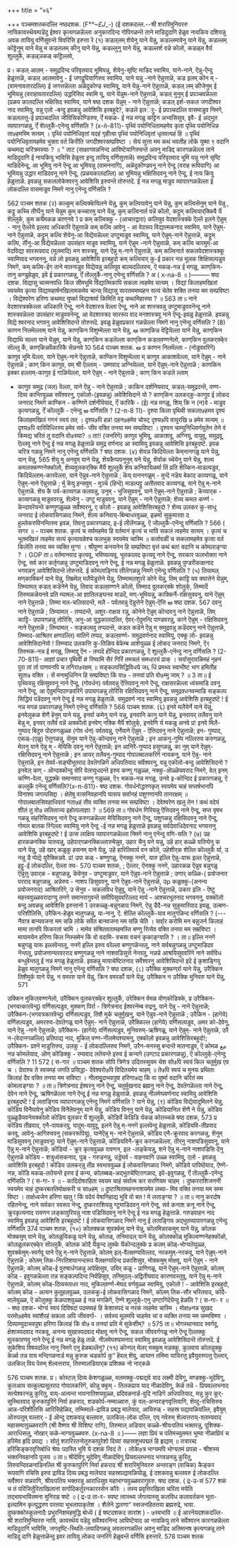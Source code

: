 +++
title = "०६"

+++
पञ्चमशतकदल्लि नष्ठदशक. 
(F°*°~£J*_-) 
(ई दशकदल्ल.--श्री शरारिमुनिवररु नायिकावस्थॆयम्पडॆदु ईश्वर कृत्यगळन्नॆल्ला अनुकारदिन्द गोपिगळन्तॆ ताने माडिदुदागि हेळुव नायकिय दशियन्नु अवळ तायियु वर्णिसुवन्तॆ विवरिसि इरुत्ता रॆ 
(१) कडल्‌लम् शॆयेनु 
याने यॆन्नु, कडल्लमावेनु याने यॆन्नु, कडल्लम् कॊट्टेनुम् याने यॆन्नु म कडललम् कीनु याने यॆन्नु, कडल्लुनु याने यॆन्नु, कडल्लर्श वन्ने कॊलो, कडल्र्ल वैर्य शूल्लुर्के, कडल्र्ञकळ् कट्टिल्लवे, 

प्र। कडल् आलम् - समुद्रदिन्द परिवृतवाद भूमियन्नु, शॆयेनु-सृष्टि माडिद स्वामिय, याने-नाने, ऎन्नु-ऎन्दु हेळुत्ताळॆ, कडल् आलमावेनु - ई जगद्रूपियागिरुव स्वामिय, याने यन्नु -नाने ऎन्नुत्ताळॆ, कड इलम् कॊन म् - (वामनावतारदल्लि) ई जगत्तन्नॆल्ला अळॆदुकॊण्ड स्वामियू, याने यॆन्नु-नाने ऎन्नुत्ताळॆ, कडल् लम् कीजेनुम् ई भूमियन्नु (वराहावतारदल्लि) उद्धरिसिद स्वामि यू, याने यॆन्नुम-नाने ऎन्नुत्ताळॆ, कडल् मुनुम् 
ई प्रपञ्चवन्नॆल्ला (प्रळय कालदल्लि भक्षिसिद स्वामिय, याने 
षष्ठ दशक 
यॆन्नुम् - नाने ऎन्नुत्ताळॆ; कडल् इर्श-सकल जगदीश्वर नाद स्वामियु, वन्नु एलो -बन्दु इवळन्नु आवेशिसि इरबहुदे?, कडलॆ इलर्‌ु- ई प्रपञ्चदल्लि वासमाडुव निमगॆ, कडललत्तु-ई प्रपञ्चदल्लि जीविसिकॊण्डिरुव, र्ऎ मकळ- ई नन्न मगळु कट्टिन अभ्यसिसुव, इवै- ई अद्भुत व्यापारगळन्नु, र्ऎ शॆल्लुर्के-एनॆन्दु वर्णिसलि ? 
(x-ñ-811)- 
पृथ्विं पयोनिधितामहमेव कृता पृथ्वि पयोनिधिन्न ता७हमस्मि सत्यम् । पृथ्विं पयोनिधिवृतां यदहं गृहीत्वा पृथ्विं पयोनिधिवृतां धृतवत्यहं हि ॥ पृथ्विं पयोनिधिवृतामहमेव भुक्ता वर्त किरीति जगदीश्वरसम्प्रविष्टा । सेयं सुत्ता मम कथं भवतीह लोके युष्मा 
९ वदानि कथमद्य चरित्रमस्याः ? ॥ 
" 
ताट (साक्षागवन्ननिन्द आविष्टॆयागिरुवन्तॆ अवनु माडिद्द कारगळन्नॆल्ला ताने माडिदुदागि ई नायकियु भाविसि हेळुत्ता इन्दु तायियु वर्णिसुत्ताळॆ) समुद्रदिन्द परिवृतवाद भूमि यन्नु नाने सृष्टि माडिदॆनॆन्दू, आ भूमियु नाने ऎन्दू आ भूमियन्नु (वामननागि), अळॆदुकॊण्डवनू नाने ऎन्दू (वराह रूपियागि) आ भूमियन्नु उद्धार माडिदवनू नाने ऎन्दू, (प्रळयकालदल्लि) आ भूमियन्नु भक्षिसिदवनू नाने ऎन्दू, ई नाय कियु हेळुत्ताळॆ. इवळन्नु सकललोकेश्वरनु आवेशिसि इरुवन्तॆ तोरुत्तदॆ. ई नन्न मगळु माडुव व्यापारगळन्नॆल्ला ई लोकदल्लि वासमाडुव निमगॆ नानु एनॆन्दु वर्णिसलि ? 

562 
पञ्चम शतक 
(२) कल्कुम् कल्विक्कॆयिलने यॆन्नु, 
कुम् कल्वियावेनु 
याने यॆन्नु, 
कुम् कल्विसॆनुम् 
याने यॆन्नु , 
कट्टु कच्चि तीर्प्पॆनु 
याने यॆन्नुम 
कुम् कच्चारमु 
याने यॆन्नु, 
कुम् कल्विनार्त वन्नॆ कॊलो, कट्टुम् कल्वियार्‌क्किवै र्यॆ शॆल्लुर्क, कुम कर्यॆमकळ काण्‌नवे 
1 
प्र कम् कल्विक्कु - (आचारद्वारा) कलियुव वेदशास्त्रक्कॆ ऎल्लॆ इलने ऎन्नुम् - नानु ऎल्लॆये इल्लद अधिकारि ऎन्नुत्ताळॆ कम् कल्वि आवेनु - आ वेदरूप विद्यात्मकनाद स्वामिय, याने ऎन्नुम्-नाने ऎन्नुत्ताळॆ, कट्टुम् कल्वि शॆयेनु-आ विद्यॆयन्नॆल्ला उण्टुमाडुव स्वामियू, याने ऎन्नुम्-नाने ऎन्नुत्ताळॆ, कट्टुम् कल्पि, र्तीनु-आ विद्यॆयन्नॆल्ला उपसंहार माडुव स्वामियू, याने ऎन्नुम -नाने ऎन्नुत्ताळॆ, कम् कल्वि चारमुम्-आ वेदविद्या साररूपवाद (मूलमादि) मन शास्त्रवू, याने ऎन्नु म्-नाने ऎन्नुत्ताळॆ, कम् कल्विनार्त सकलवेदशास्त्रक्कू स्वामियाद भगवननु, वन्ने लो इवळन्नु आवेशिसि इरबहुदो कम् कल्वियार् कु-ई प्रकार नन्न मूलक शिक्षिसल्पडुव निमगॆ, कम् कल्वि-ईग ताने मातनाडुव विद्यॆयन्नु कलियुव बाल्यदल्लिरुव, ऎ मकळ्-नन्न ई मगळु, काण्‌किन-तानु कण्डुहेळुव, इवॆ ई प्रकारगळन्नु, र्ऎ तॊल्लुर्के-नानु एनॆन्दु 
वर्णिसलि ? 
अ 
( x-na-8 ॥ )——— 
षष्ठ दशक. 
विद्यासु चात्मनवधिः किल सीमभूमि र्विद्यात्मिकापि सकला त्वहमेव सत्यम् । विद्यां किलाहमखिलां स्वयमेव कृत्या विद्यामहार्षनखिलामकमेव चान्स् विद्यासु सारतममष्यहन सत्यं चेतेव शक्ति तनया मम सम्प्रविष्टा । विद्यॆश्वरेण हरिणा कथमद युर्ष्का विद्याश्रर्या किमिति वट्ट कथामिहास्या ? ॥ 
563 
ता॥ नाने वेदशास्त्रक्कॆल्ला अधिकारि ऎन्दू, नाने वेदशास्त्र वॆल्ला ऎन्दू, नाने आ शास्त्रवन्नु उण्टुमाडुववनॆन्दू नाने शास्त्रवन्नॆल्ला उपसंहार माडुववनॆन्दू, आ वेदशास्त्रद साररूप वाद मनशास्त्रवू नाने ऎन्दू-इवळु हेळुत्ताळॆ. इवळन्नु विद्यॆ श्वरनाद भगवनु आवेशिसिदन्तॆ तोरुत्तदॆ. इवळु हेळुवप्रकार गळन्नॆल्ला निमगॆ नानु एनॆन्दु वर्णिसलि ? 
(8) काणन निलमॆल्लाम् याने यॆन्नु, 
काण्‌किन विशुम्मॆल्ला याने यॆन्नु, 
ఆ 
काण्‌किन्न वॆट्टियॆल्ला 
याने यॆन्नु, 
काण्‌किन विद्याथि सल्ला 
याने यॆन्नुम्, 
याने यॆन्नु, 
काण्‌किन कडलॆल्ला 
काण्‌किन कडल्‌वण्णनेलो, 
काण्‌किन वुलकर्‌क्कॆ्र सॊल्लु र्के, काण्‌किन्नर्वॆकारिकै सॆ‌न्ननवे 
10 
564 
पञ्चम शतक. 
అ 
प्र काणन निलमॆल्ला - (नोडुववरिगॆ) काणुव भूमि यॆल्ला, याने ऎन्नुम्-नाने ऎन्नुत्ताळॆ, काण्किन विशुम्मॆल्ला म् काणुव आकाशवॆल्ला, याने ऎन्नुम् - नाने ऎन्नुत्ताळॆ ; काण् किन काणुव, वम् श्री ऎल्लाम् - उष्णवाद अग्नियॆल्ला, याने ऎन्नुम्-नाने ऎन्नुत्ताळॆ ; काणकिन इक्का हल्लाम्-काणुव ई गाळियॆल्ला, याने ऎन्नुम् - नाने ऎन्नुत्ताळॆ ; काण् किन कडलॆ ल्लाम् 
- काणुव समुद्र (जल) वॆल्ला, याने ऎन्नु - नाने ऎन्नुत्ताळॆ ; काकिन दर्शनियवाद, कडल्-समुद्रदन्तॆ, वण्ण- दिव्य कान्तियुळ्ळ सर्वॆश्वरनु, एकॊलो-(इवळन्नु) अवेशिसिदानॆ यो ? काण्‌किन उलकर्‌कु-काणुव ई लोकद जनराद निमगॆ काण्किन - कण्णिगॆ दर्शनीयॆयाद, र्ऎ कारिकै - (ई) नन्न मगळु, शिय् कि न (न)वे - माडुव कृत्यगळन्नु, र्ऎ कॊल्लुर्के - एनॆन्दु 
అ 
वर्णिसलि ? 
(2-π-8 11)- 
दृश्या किला पृथिवी सकला७हमव 
दृश्यं किलाहमखिलं गगनं स्वयं तत् । दृश्य७पि हन्न! दहन७हमेव चोस्ट् दृश्य७पि वायुरखि ७ हमेव सत्यम् ॥ दृश्य७पि वारिविधिरस्य हमेव सर्व- 
जीव वक्ति तनया मम सम्प्रविष्टा । दृश्यन चाम्युनिधिवर्णयुतेन तेने 
वं किमद्य चरितं तु वदानि वो७स्या? ॥ 
ता!! (जनरिगॆ) काणुव भूमियू, आकाशवू, अग्नियू, वायुवू, समुद्रवू, ऎल्लवू नाने ऎन्दु ई नन्न मगळु हेळुत्ताळॆ समुद्र वर्णनाद आ स्वामियु इवळन्नु आवेशिसि इरबहुदष्टॆ. इवळ चरित्र गळन्नु निमगॆ नानु एनॆन्दु वर्णिसलि ? 
षष्ठ दशक. 
(४) शॆयन्न किदियॆल्ला 
कॆम्‌नानगळु 
याने यॆन्नु, यान् यॆन्नु, 
565 
शॆयु मु अनवुम् याने यॆन्नु, शॆयकैप्पयनुनुम् यने यॆन्नु, शॆर्वाक च्चॆयेनु याने यॆन्नु, शल्य कमलक्कण्णनेक्कोलो, शॆय्यवुलकर्‌क्कि 
मैर्यॆ शूल्लुर्के शॆय कनिवायिळर्मा तिं 
प्रति शॆय्किन-माडल्पडुव, किदियॆल्लाम्-कारवॆल्ला, याने ऎन्नुव-नाने ऎन्नुत्ताळॆ ; कॆय् वाननगळुम् - मुन्दॆ नडॆय बेकाद काव्यगळू, याने ऎन्नुम्-नाने ऎन्नुत्ताळॆ ; र्मु कॆयु इन्सवुम् - मुञ्चॆ (हिन्दॆ) माडल्पट्टु अतीतवाद काव्यगळू, याने ऎन्नु म्-नाने ऎन्नुत्ताळॆ. शॆय कै पर्य-काव्यगळ फलवन्नु, उनुम् - भुजिसुववनू, याने ऎन्नुम्-नाने ऎन्नुत्ताळॆ ; कॆय्यार्‌क - काव्यगळन्नु माडुववरन्नु, शॆल्वेनु - उण्टु माडुववनू, याने ऎन्नुम् - नाने ऎन्नुत्ताळॆ; शॆय्य कमल कर्ण्ण - कॆन्दावरॆयन्तॆ कण्णुगळुळ्ळ सर्वेश्वरनु, ए कॊलो - इवळन्नु आवेशिसिरबहुदो ? शॆय्य उलकर कु-साधु जनराद ई लोकवासिगळाद निमगॆ, शॆल्य कनिवाय्-बिम्बाधरवुळ्ळ, इळर्मा सुकुमारवा द हुल्लेकरुविनन्तिरुव इवळ, तिवत्तु प्रकारगळाद, इ-ई लीलॆगळन्नु, ऎ जॊल्लुर्के-एनॆन्दु वर्णिसलि ? 
566 
( सगर ॥ - 
पञ्चम शतक. 
कृत्यं च सर्वमहमेव हि वर्तमानं कृत्यं च भावि सकलं त्वहमेव सत्यम् । कृत्यं च भूतमखिलं त्वहमेव सत्यं कृत्यावळेश्च फलभुक् स्वयमेव चास्मि ॥ कर्तावळीं च सकलामहमेव कृत्वा वर्त किलेति तनया मम व्यक्ति मुग्गा । श्रीपुण्ण कनयनेन हि सम्प्रविष्टा वृत्तं कथं बत! वदानि च कोमलाङ्ग्या ? । 
GOP 
ता॥ वर्तमानवाद कृत्यवू, भविष्यत्यवू, भूतकालद कृत्यवू नाने ऎन्दू, सरकार फलभोक्ता नाने ऎन्दू, सर्व कार कर्तृगळन्नु उण्टुमाडिदवनू नाने ऎन्दू, ई नन्न मगळु हेळुत्ताळॆ. इवळन्नु पुण्डरीकाक्षनाद भगवन्ननु आवेशिसिदन्तॆ तोरुत्तदॆ. ई कोमलाङ्गिय लीलॆगळन्नु निमगॆ एनॆन्दु वर्णिसलि ? (५) तियामल् मण्‌काक्किर्न याने यॆन्नु, तिम्रमॆल् मलैयॆडुत्तेने यॆन्नु, तिम्मामलशुररॆ कॊने यॆन्नु, तिम् काट्टि यव क्यात्तेने यॆन्नुम्, तिम्यामल् कडल्‌ कडॆनेने यॆन्नु, तिवाद कडल्‌वण्णने कॊलो, तिम्माद वुलकर्‌क्कॆ शोलुर्क्, तिम्मार्दॆ तिरुमकळॆयनवे 
प्रति म्यामल्-आ ज्ञातिलङ्घनव माडदॆ, मण्-भूमियन्नु, काक्किर्ने-रक्षिसुववनु, याने ऎन्नुम् नाने ऎन्नुत्ताळॆ ; तिम्मा मल-चलिसदन्तॆ, मलै - पर्वतवन्नु ऎडुत्तेने ऎन्नुम्-ऎत्ति 
అ 
षष्ठ दशक. 
567 
दवनु नाने ऎन्नुत्ताळॆ ; तिम्यामल् - तप्पदन्तॆ, अशुर-राक्षस रन्नु, कॊनेने ऎन्नुम् कॊन्दवनु नाने ऎन्नुत्ताळॆ, तिम् काट्टि- उपायगळन्नु तोरिसि, अनु-आ युद्धकालदल्लि, ऐवर्-ऐदुमन्दि पाण्डवरन्नु, काने ऎन्नुम् - रक्षिसिदवनु नाने ऎन्नुत्ताळॆ ; तिम्यामल् - सङ्कल्पवु तप्पदन्तॆ, कडल कडॆने ऎन्नु म् समुद्रवन्नु कडॆदवनु नाने ऎन्नुत्ताळॆ, तिम्माद-आश्रितर क्षणदल्लि) मातिगॆ तप्पद, कडल्‌वर्ण्ण- समुद्रवर्णनाद स्वामियु, एक्कू लो- इवळन्नु आवेशिसिदानॆयो ! तिम्म्याद उलकत्ति कु-तिळिय बेकॆम्ब आशॆयुळ्ळ ई लोकद जनराद निमगॆ, ऎ९ तिरुमक-नन्न ई मगळु, तिम्माद्दु ऎन - तप्पदॆ हॊन्दिद प्रकारगळन्नु, ऎ शूल्लुर्के-एनॆन्दु नानु वर्णिसलि ? 
(2-70-811)- 
आज्ञां प्रचार पृथिवीं # रिष्यामि सैरं गिरिं तमचलं समधारयं प्राक्‌ । सर्वासुरावळिमहं नृहनं पुरा तां र्ता पाणवनपि च तगिरा७रक्षम् ॥ 
सङ्कल्पसिद्धिविधये ज६ धिं प्रमथ्य स्वाभीष्ट भाग हमितीह सुता७ वक्ति । सें मनामुधिनिन हि सम्प्रविष्टा 
किं वा७ - तनयां प्रति वो७म्मु जाम् ? ॥ 
3 
ता॥ ई पृथ्वियन्नु रक्षिसुववनू नाने ऎन्दू, (गोवर्धन) पर्वतवन्नु ऎत्तिदवनू नाने ऎन्दू, राक्षसरन्नॆल्ला ध्वंसमाडि दवनू नाने ऎन्दू, आ ऐदुमन्दिपाण्डवरिगॆ उपायगळन्नु तोरिसि रक्षिसिदवनू नाने ऎन्दू, समुद्रवधनवम्माडि सङ्कल्प सिद्धियं पडॆदवनू नाने ऎन्दू ई नन्न मगळु हेळुत्ताळॆ. समुद्रवर्ण नाद स्वामियु इवळन्नु आवेशिसि इरबहुदष्टॆ ! ई नन्न मगळ प्रकारगळन्नु निमगॆ एनॆन्दु वर्णिसलि ? 
568 
पञ्चम शतक. 
(६) इनवे मलैयेर्ने याने यॆन्नु, 
इनवेलुकळ शॆणै हॆनुम् याने यन्नु, इनर्वा कमेनु याने यन्नु, इनवानि कानु याने यॆन्नु, इनवायर् तलैवनु याने बॆन्नु म, इनवर् तलैर्व वन्नॆ अक्कॊलो 
इनवेण् न‌क्कि मैर्यॆ शोलुर्क्, इनवेणि र्य मकळु अनवे 
प्र! इनवे मिलै-गुम्पाद बिदुरु पॊदरुगळुळ्ळ (गोव र्धन) पर्वतवन्नु, एर्नेयाने ऎन्नुम् - ऎत्तिदवनु नाने ऎन्नुत्ताळॆ; इन- गुम्पाद, एकळ्-(एळु) ऎत्तुगळन्नु, 
सॆनुम 
याने ऎन्नु-कॊन्दवनू नाने ऎन्नुत्ताळॆ ; इन आकनु-गुम्पि नल्लिरुव करुगळन्नु, मेलनु याने ऎन्नु म् - मेयिसि दवनू नाने ऎन्नुत्ताळॆ; इन आनिरै-गुम्पाद हसुगळन्नु, का नुम् याने ऎन्नुम्-रक्षिसिदवनू नाने ऎन्नुत्ताळॆ ; इन आयर् तलैवनु-गुम्पाद गोपालबालकरिगॆ नायकनू, याने ऎन्नु- नाने ऎन्नुत्ताळॆ, इन तेव‌र्व-सङ्घीभूतराद देवतॆगळिगॆ अधिपतियाद सर्वॆश्वरनु, वन्नु एकॊलो-बन्दु आवेशिसिदनो ? इनवेल् कण् - ऒन्दक्कॊन्दु सेरि वेलायुधदन्तॆ इरुव कण्णु गळुळ्ळ, नक्कु-ऒळ्ळॆयवराद निमगॆ, वेल् इनम् कण्णि-वेला, युद्धक्कॆ समानवाद कण्णु गळुळ्ळ, ऎ९ मकळ-नन्न मगळु, उनवे इ-कॊन्दिद ई प्रकारगळन्नु, ऎ कल्लुर्कॆ एनॆन्दु वर्णिसलि?(x-π-811)- 
षष्ठ दशक. 
गोवर्धनोद्धरणकृत्‌ स्वयमेव चाहं सप्तर्षभानपि विनाश्य जगत्पसिद्दा । क्षेतेषु वत्सनिवहानपि घासय सर्वानहं पशुगणानपि तानरक्षम् ॥ गोपालबालसिवहाधिपतां गता७हं तीव व्यक्ति तनया मम सम्प्रविष्टा । देवेश्वरेण खलु तेन ! कथं वदेयं 
शीलं तु वो७ ललिताज्य इहोत्पलाज्ञाः ? ॥ 
569 
ता॥ गोवर्धन गिरियन्नु ऎत्तिदवनु नाने ऎन्दू, सप्त वृषभ गळन्नू संहरिसिदवनु नाने ऎन्दू करुगळन्नॆल्ला मेयिसिदवनु नाने ऎन्दू, पशुगळन्नु रक्षिसिदवनु नाने ऎन्दू, गोमल बालक रिगॆल्ला स्वामियु नाने ऎन्दू -ई नन्न मगळु हेळुत्ताळॆ इवळन्नु सर्वदेवाधिदेवनाद भगवत्तनु आवेशिसि इरबहुदष्टॆ ! ई उत्स लाक्षिय व्यापारगळन्नॆल्ला निमगॆ नानु एनॆन्दु वणि-सलि ? 
(७) उह हारकळनक्कि यारुवन्नु, 
उहॆपार्‌गळनक्किल्लारुमॆन्नुव, 
उहार चैनु यने यन्नु, उहॆ हार् कळ्ळॆ यतिप्पेनु 
क 
याने यॆन्नु, 
उहॆ खार्‌ कळुकु हसनम् याने यॆन्नु, उहॆ हारिलिवार्य वन कॊलॆ, उहॆशीर्‌क शेल्लि कॊल्लुर्के र्या, उ नन्नु डै प्पेद्यॆ युरैक्किन्नवे. 
प्र! उपा‌ कळ् - बण्णुगळु, ऎनक्कु ननगॆ, यारु इल्लि ऎन्नु-यारू इल्ल ऎन्नुत्ताळॆ, इट्टु-ई लोकदल्लि, ऎल्ला 
रुव- 
570 
पञ्चम शतक, 
; 
ऎल्लर, ऎनक्कु ननगॆ, उहारकळ ऎन्नुव बन्नुगळु ऎन्नुत्तु उवार्‌क - बन्नुगळन्नु, कॆवॆनुव - उण्टुमाडुवर, 
याने ऎन्नुव-नानॆ ऎन्नुत्ताळॆ ; उणार् कळ्ळि-( प्रयोजनार परराद बन्नुगळन्नु, अन्नेरुव - नाशप डिसुववनू, याने ऎन्नुव-नानॆ ऎन्नुत्ताळॆ, उp कळुक्कु-(अनन्य प्रयोजनराद) आश्रितरिगॆ, उ सॆनुव - सकलविध ऎन्नुवू, यानॆ ऎन्नु -नाने ऎन्नुत्ताळॆ, उकार इलि - ऎष्टु महत्त्ववुळ्ळवरादाग्यू तनगॆ समानरागुवन्तॆ समीपिसुववरिल्लद मार्य – आश्चरभूतनाद भगवननु, वक्कॊलो बन्दु अवळन्नु आवेशिसि इरुत्तानो 1 उरकळ्ळु-बन्नुगळाद निमगॆ, ऎन्नु डैदै-नन्न सुकुमारियाद इवळु, उल्बण-परिशीलिसि, उरैकिन-हेळुव मातुगळन्नु, या-नानु, ऎ. शॆल्लि कॊल्लुर्के-याव मातुगळिन्द वर्णिसलि ? 
(--- 
नैवात्र बान्यवजना मम सन्नि लोके सर्वॆत बानवजना मम सन्नि चेति । सर्वा्र करोमि मन बन्नुजर्न किलाहं मामा तानपि फिकरतां चामि । मामेव संश्रितवतामहमस्ति बण्णु रित्येव वक्ति तनया मम सम्रविष्टा । मायामयेन हरिणा किल निस्समेन किं वो वदामि- वचसा वचनं कृकाङ्ग्याति ? । 
ता॥ इल्लि ननगॆ बन्नुगळु यारू इल्लवॆन्तलू, ननगॆ इल्लि इरुव वरॆल्ला बण्णुगळॆन्तलू, नाने सर्वबन्नुगळन्नू उण्टुमाडिदव नॆन्तलू, प्रयोजनान्यरवरराद बण्णुगळन्नु नाने नाशवडिसुत्तॆ नॆन्तलू, नन्नन्ने आश्रयिसुववरिगॆ नाने सर्वविध बन्धुवॆन्तलू ई नन्न मगळु हेळुत्ताळॆ. इवळन्नु मायाचेष्टितनाद सर्वॆश्वरनु आवेशिसिदन्तॆ इदॆ 
ई कृशाङ्गियु हेळुव मातुगळन्नु निमगॆ नानु 
एनॆन्दु वर्णिसलि ? 
षष्ठ दशक, 
(८) उरैक्कि मुक्कण्‌र्रा याने यॆन्नु, 
उरैक्किन तिशैमुर्क याने यॆन्नु, 
न वमररु याने यॆन्नु, 
क्रिन वमर‌र्को याने यॆन्नु, 
उरैक्किन 
न 
उरैक्कि मुनिवरु 
याने यॆन्नु, 
571 

उक्किन मुकिल्‌वण्णनेलो, 
उरैक्किन वुलकर्‌क्कॆ्र शूल्लुर्के, 
उरॆक्किन र्वमळ वॊण्‌कॊडिक्के, 
प्र उरैक्किन- (भगवत्कारवॆन्दु) वर्णिसल्पडुव, मुक्कण् पिर्रा - त्रिणेत्रनाद ईश्वरनॆम्ब रुद्रनु, याने ऎन्नु - नाने ऎन्नुत्ताळॆ; उरैक्किन-(भगवत्रकारवॆन्दु) वर्णिसल्पडुव, तिशै मुर्क चतुर्मुखनु, याने ऎन्नुव-नाने ऎन्नुत्ताळॆ ; उरैकिन - (हागॆये) वर्णिसल्पडुव, अमररुव-देवतॆगळू याने ऎन्नुम्- नाने ऎन्नुत्ताळॆ, उरैक्किल्ल (हागॆये) वर्णिसल्पडुव, अमर‌ को-देवेनू, याने ऎन्नु -नाने ऎन्नुत्ताळॆ; उरैक्किन- (हागॆये) वर्णिसल्पडुव, मुनिवरुम्-ऋषिगळू, याने ऎन्नुम्- नाने ऎन्नुताळॆ, उरै न-(वेदानगळल्लि) प्रतिपाद्य नाद, मुकिल् वण्ण-नीलमेघश्यामनु, एक्कॊलो इवळन्नु आवेशिसिरबहुदो!; उरैक्किन- प्रश्नॆ माडुत्तिरुव, उलक‌ु - ई लोकदल्लिरुव निमगॆ, उरैन-मनस्सु बन्दन्तॆ मातनाडुव, ऎ कोमळ 
مع 
नन्न कोमलॆयाद, ऒण् कॊडिक्कु - रम्यवाद लतॆयन्तॆ इरुव ई कन्यगॆ (उण्टाद प्रकारगळन्नु), ऎ कॊल्लुर्क्-एनॆन्दु वर्णिसलि ? 
11 
572 
( स-गार ॥ 
पञ्चम शतक 
सोपि त्रिणेत्र उदितस्सुयम चेश सो७पि स्वयं किल चतुर्मुख एव च । देवाश्च ते स्वयमहं जगति प्रसिद्धा- देवेश्वरो७पि विदितयमेव चाहम् ॥ ते७पि स्वयं च मुनयः प्रथिताः किलाहं दैव वक्ति तनया मम सविष्टा । नीलामृुदाभवपुषा हरिणा७द्य किं वा 
युर्ष्मा वदानि चरितं मम कोमलाङ्ग्याः ? ॥ 
ता॥ त्रिणेत्रनाद ईश्वरनु नाने ऎन्दू, चतुर्मुखनाद ब्रह्मनु नाने ऎन्दू, देवतॆगळॆल्ला नाने ऎन्दू, देवेन नाने ऎन्दू, ऋषिगळॆल्ला नाने ऎन्दू ई नन्न मगळु हेळुत्ताळॆ. इवळन्नु नीलमेघवर्णनाद स्वामियु आवेशिसि इरबहुदष्टॆ ! ई 
लताङ्गिय व्यापारगळन्नु एनॆन्दु निमगॆ वर्णिसलि ? 
याने यॆन्नु, 
(९) कॊडिय विद्यॆयादुमिलने यॆन्नु, 
कॊडिय विनैयावेनु कॊडिय विनैतॆयनुम् याने यॆन्नु, कॊडिय विन्‌‌नु याने यॆन्नु, कॊडियानिल शॆणै ने यॆन्नु, कॊडिय पुळ्ळुडैयवनेयक्कॊलो 
कॊडिय वुलकर र्यॆ शूल्लुर्के, कॊडिर्ये कॆडिडि र्यकळ् कोलच्चळे 
षष्ठ दशक, 
573 
प्र कॊडिय तीव्रवाद, एनै-पापकरवु, यादुम्-यावुदू, इलने ऎन्नु म्-ननगॆ इल्लवॆन्दु हेळुत्ताळॆ, कॊडियवि-तीव्रवाद करवू, आवेनु-आगिरुववनु (सकररूपियू), यानेऎन्नु म्- नाने ऎन्नुत्ताळॆ, कॊडिय एनै-क्रूरवाद करगळन्नु, शॆनुम् माडिसुववनू (माडुववनू) याने ऎन्नुम्-नाने ऎन्नुत्ताळॆ, कॊडियविनै-क्रूर करगळन्नॆल्ला, तीर्‌नु नाशपडिसुववनू, याने ऎन्नु म्-नाने ऎन्नुत्ताळॆ; कॊडिर्या - क्रूर कृत्यवुळ्ळ रावणन, इल -लङ्कॆयन्नु, शने ऎन्नु म्-नाने नाशपडिसि दॆनु ऎन्नुत्ताळॆ कॊडिय - शत्रुध्वंसकनाद, पुळ् - गरुडनन्नु, उड्डॆयर्व - वाहनवागि उळ्ळ स्वामियु, एलो - इवळन्नु आवेशिसि इरबहुदो ! कॊडिय उलकर्‌न्नु तीव्र स्वभाववुळ्ळ ई लोकवासिगळाद निमगॆ, कॊडिये पापिष्ठॆयाद, ऎण्णॆ-नन्न, कॊडि मकळ्-लतॆयन्तॆ इरुव ई कन्य, कोलब्बळ्-अद्भुतचेष्टितगळाद, इवॆ-इवुगळन्नु, र्ऎ तॊल्लुर्के-एनॆन्दु वर्णिसलि ? 
( स-गा- र ॥ - 
कादिदोषरहिता स्वयम चाहं सर्वात्म कर सरणियम चाहम् । दुष्करराशिजननी स्वयमेव चाहं दुष्करबततिमोक्षकरी च सा७हम् ॥ दुष्टाश्रितामहननाशयमेव लब्या- मिव वक्ति तनया मम सम्म विष्टा । तार्क्षध्वजेन हरिणा खलु ! किं वदेयं वेषानिहाद्य भुवि वो बत ! मे 
लताङ्ग्या ? ॥ 
ता॥ नानु करदोष रहितनॆन्दू, नाने सर्वकर स्वरूप नॆन्दू, दुष्करराशियन्नु ण्टुमाडिदवनु नाने ऎन्दू, सर्व कनाश कनू नाने ऎन्दू, क्रूरकृत्यनाद रावणन लङ्कावुरियन्नु नाश पडिसिदवनु नाने ऎन्दू ई नन्न मगळु हेळुत्ताळॆ. गरुडवाहन नाद स्वामियु इवळन्नु आवेशिसि इरबहुदष्टॆ ! ई लोकवासिगळाद निमगॆ नानु ई लताङ्गिय अद्भुतव्यापारगळन्नु एनॆन्दु वर्णिसलि 
374 
पञ्चम शतक, 
(१०) कोलक्कळ शुवर्क्कमु याने यॆन्नु, कॊलमिन्नरकमुम् याने यॆन्नु, कोलक मोक्कमुम् याने यॆन्नु, कोलळुयि‌कळु याने यॆन्नु, कोलळ्, तनिमादल् याने यॆन्नु, कोलक्कॊळ् मुकिल्वण्णनेहक्कॊळो, कोलळुलकर्‌क्कॆ्र सॊल्लुर्के, कोलक कोदै र्यॆकून्द लुक्कॆ 
र्यॆकॊन्दलुक्के 
प्र कलम् कॊळ्-भोग्यतॆयुळ्ळ, शुवर्क्कमुम्-स्वर्गवू याने ऎन्नु म्-नाने ऎन्नुत्ताळॆ, कोलम् इल्-वैलक्षण्यविल्लद, नरकमुम्-नरकवू, याने ऎन्नुम्-नाने ऎन्नुत्ताळॆ ; कोलम् तिक-निरतिशयानन्दरूप वैलक्षण्यदिन्द प्रकाशिसुव, मोक्कमुम् मोक्षवू, याने ऎन्नुम् - नाने ऎन्नुत्ताळॆ; कोलम् कॊळ्-ई पुरुषार्धगळन्नु अपेक्षिसुव, उयिर् कळु - प्राणिगळू, याने ऎन्नुम्-नाने ऎन्नुत्ताळॆ, कोलम् कॊळ् - इवुगळन्नॆल्ला तन्न सङ्कल्पदिन्द निर्वहिसुव, तनिमुदल्-अद्वितीयवाद कारणवस्तुवू, याने ऎन्नु म्-नाने ऎन्नुत्ताळॆ, कोलम् कॊळ्-दिव्यरूपधर नाद, मुकिल्‌वर्ण्ण-मेघद वर्णवुळ्ळ स्वामियु, एकॊलो ! - आवेशिसि इरबहुदो, कोलम् कॊळ् - अत्यन कुतूहलवुळ्ळ, उलककु-ई लोकवासिगळाद निमगॆ, कोलम् तिक-सौर भरितवाद, कोदै-मालॆयुळ्ळ, ऎ कॊलुक्कु केळपाशवुळ्ळ ई नन्न मगळिगॆ, ऎण्णॆ शूल्लुर्क्-एनु उण्टागिदॆयॆन्दु हेळलि ? 
( स-गा- र ॥ - 
षष्ठ दशक- 
भोग्यं स्वयं दिविषदां पदमष्यहं हि केशास्पदं च नरकं त्वहमेव चास्मि । मोक्ष७नन्न सुखद परमो७हमेव स्वांशैरहं सकला अपि जीववर्गा- । सर्वस्य मूलमपि चाहमेव चां 
व व्यक्ति तनया मम सम्मविष्णा । दिव्याम्युदाभवपुषा हरिणा किलाहं 
किं वो७ व तनयां प्रति मे सुकेशीम्? ॥ 
575 
ता॥ भोगस्थानवाद स्वर्गवू, क्षेशास्पदवाद नरकवू, अनन्य सुखास्पदवाद मोक्षवू नाने ऎन्दू, सकल जीववर्गगळू नाने ऎन्दू ऎल्लक्कू मूलकारणवु नाने ऎन्दू ई नन्न मगळु हेळु ताळॆ. नीलमेघश्यामनाद स्वामियु इवळन्नु आवेशिसिदन्तॆ तोरुत्तदॆ. ई सुकेशिय विषयदल्लि नानु निमगॆ एनु हेळबल्लॆनु? 
(११) कॊन्गल् मेलर् मक्कुम् मडक्कु, कुलवाय‌ कोलन्नुक्कु केर्ळ्व तन्न 
वाय मन्दिगळनार्ड मन्नु कुरुक‌ चडकोर्प कु” हॆवल् शॆयु, 
आय्तन तमिमा यायिरत्तु 
इवैयुवरुपत्तु 
ऎल्लार्, उलकिल् 
विय पॆरुम् शॆल्वत्तराय, 
तिरुमालडियार्‌क प्रशिक्क नो नार्‌कळे 

576 
पञ्चम शतक. 
प्र। कोस्टल् दिव्य केशगळुळ्ळ, मल‌मक्कु-पद्मद्यवॆ याद लक्ष्मी देविगू, मण्डक्कु-भूदेविगू, कुलआय‌ सत्कुलप्रसूतराद गोपालकरिगॆ, कॊन्नु क्कुम् - तिलकप्राय याद नीळादेविगू, केर्ळ तन्नॆ - प्रियवल्लभनाद सत्येश्वरनन्नु कुरितु, वाय्-अत्यन्त भावनातिशयवुळ्ळ, प्रदिवळनार्ड-वुदि नाडिगॆ अधिपतियाद, मन्नु कुर कूर्-सुस्थिरवाद कुरुकापुरिगॆ निर्वा हकराद, शडकोर्प-नम्माळ्वारु, कुं वल्-अन्यरङ्गवृत्तियागि, शॆय्दु-रचिसिरुव आ‌न्न-परिशीलिसि आरिसिहेळिद, तम्मिमालॆ-द्राविड प्रबद्ध मालॆयाद, आयिरुळ् - सहस्र पद्यावळियल्लि, इवैयुम् ऒरुपत्तुम् वल्लार् - ई ऒन्दु दशकवन्नु बल्लवरु, उलकिल्-लोक दल्लि, एय् नवॆरुम् शॆल्वत्तराय्-श्लाम्यवाद महासम्पत्तुळ्ळवरागि (श्री वैष्णव श्री विशिष्ट रागि), तिरुमाल् अडियार् कळ्ळॆ-श्रीयःपतिय भक्तरन्नु, पूशिक्क-आराधिसलु, नोखार्‌ कळे-भाग्यवुळ्ळवरु. 
(x-na-8 ॥ )—— 
लज्ञा प्रियं च पतिमच्युतमत भूम्या नीळाप्रियं च हरिमेव हृदि प्रपद्य । सोतुं शरारिरतनोतुरुकापुरेशो दिव्यां सहस्रशुभपद्मतं हि हृद्याम् ॥ तत्रारब्द हरिकिङ्करवृत्तिबोधि 
श्रेयः पठस्ति भुवि ये दशकं त्विदं ते । लोके७त्र भाग्यमपि भोग्यतमं प्रपन्ना - श्रीशस्य भक्तनिवहानपि पूजय ॥ 
ता॥ श्रीदेविगू भूदेविगू नीळादेविगू प्रियवल्लभनाद भगवन्ननन्नु कुरितु, तिरुवन्दिवळनाडिनल्लि श्री कुरुकापुरिगॆ निर्वा हकराद श्री शरारिमुनिवररु अन्तरङ्ग (वाचिक) कैङ्कर रूपवागि रचिसि इरुव द्राविड दिव्य प्रबद्ध मालॆयाद सहस्रपद्यावळियॊळु, ई दशकवन्नु बल्लवरु ई लोकदल्लि सर्वैश्वर सन्नरागि, श्रीयःपतिय भक्तरन्नु आराधिसुव महाभाग्यवुळ्ळवरागुवरु. 
षष्ठ दशक. 
( द्र-उ-सं 
577 
शकं च तं परिजिर्तुरिताखिलानां 
सर्गादिकर्तुरनकाररसेन कौरेः । 
तस्य प्रवृत्तिरखिला चरिता मयेति तद्भावभावितमना मुनिराह षष्टे ॥ 
( द्र-उ ता-र- 
स्पष्ट त्वास्थ्य र्जगत्यास्सु कलविध कलावर्तकन भूता- इल्यामिन कृत्युद्धरण परतया भूभलापाकृतेश । शैलेनॆ द्धारणा“ स्सजनहिततया ब्रह्मरुद्रे, भावा. दुष्कक्कोस्कूलनादैः प्रभुरनिशमहमुद्धि बोध्यॆ 
( ई षष्टदशकद सारांश ) - 
७स्वभावि ॥ 
ई आरनॆयदशकदल्लि- श्री शरारिमुनिवररु नायि, कावस्थॆयं पडॆदु सर्वॆश्वरनिन्द आविष्टॆयाद आ नायकियु ताने सर्वॆश्वरन कारगळन्नॆल्ला माडिदुदागि भाविसि, जगतृष्टि-स्थिति-लयादिगळन्नू अवतारगळल्लि अवनु माडिद अतिमानष कृत्यगळन्नू ताने माडिदु दागि हेळुत्ताळॆन्दु इवर तायियु लोकद जनरिगॆ हेळुवन्तॆ वर्णिसि इरुत्तारॆ. 
578 
पञ्चम शतक 
